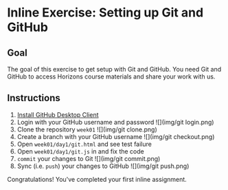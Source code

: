 # Inline Exercise: Setting up Git and GitHub

## Goal

The goal of this exercise to get setup with Git and GitHub. You need Git and GitHub to access Horizons course materials and share your work with us.

## Instructions

1. [Install GitHub Desktop Client](https://desktop.github.com/)
1. Login with your GitHub username and password
   ![](img/git login.png)
1. Clone the repository `week01`
   ![](img/git clone.png)
1. Create a branch with your GitHub username
   ![](img/git checkout.png)
1. Open `week01/day1/git.html` and see test failure
1. Open `week01/day1/git.js` in and fix the code
1. `commit` your changes to Git
   ![](img/git commit.png)
1. Sync (i.e. `push`) your changes to GitHub
   ![](img/git push.png)

Congratulations! You've completed your first inline assignment.
